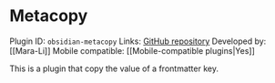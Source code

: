 # Metacopy

Plugin ID: `obsidian-metacopy`
Links: [GitHub repository](https://github.com/Mara-Li/obsidian-metacopy)
Developed by: [[Mara-Li]]
Mobile compatible: [[Mobile-compatible plugins|Yes]]

This is a plugin that copy the value of a frontmatter key.
